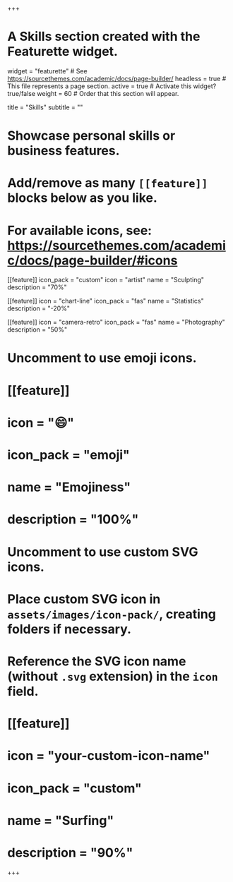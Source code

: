+++
# A Skills section created with the Featurette widget.
widget = "featurette"  # See https://sourcethemes.com/academic/docs/page-builder/
headless = true  # This file represents a page section.
active = true  # Activate this widget? true/false
weight = 60  # Order that this section will appear.

title = "Skills"
subtitle = ""

# Showcase personal skills or business features.
# 
# Add/remove as many `[[feature]]` blocks below as you like.
# 
# For available icons, see: https://sourcethemes.com/academic/docs/page-builder/#icons

[[feature]]
  icon_pack = "custom"
  icon = "artist"
  name = "Sculpting"  
  description = "70%"
  
[[feature]]
  icon = "chart-line"
  icon_pack = "fas"
  name = "Statistics"
  description = "-20%"  
  
[[feature]]
  icon = "camera-retro"
  icon_pack = "fas"
  name = "Photography"
  description = "50%"

# Uncomment to use emoji icons.
 # [[feature]]
 #  icon = ":smile:"
 #  icon_pack = "emoji"
 #  name = "Emojiness"
 #  description = "100%"  

# Uncomment to use custom SVG icons.
# Place custom SVG icon in `assets/images/icon-pack/`, creating folders if necessary.
# Reference the SVG icon name (without `.svg` extension) in the `icon` field.
# [[feature]]
#  icon = "your-custom-icon-name"
#  icon_pack = "custom"
#  name = "Surfing"
#  description = "90%"

+++
